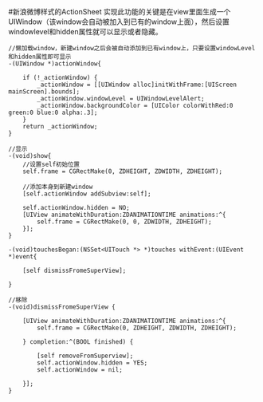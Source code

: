 #新浪微博样式的ActionSheet
实现此功能的关键是在view里面生成一个UIWindow（该window会自动被加入到已有的window上面），然后设置windowlevel和hidden属性就可以显示或者隐藏。

	//懒加载window，新建window之后会被自动添加到已有window上，只要设置windowLevel和hidden属性即可显示
	-(UIWindow *)actionWindow{
	
	    if (!_actionWindow) {
	        _actionWindow = [[UIWindow alloc]initWithFrame:[UIScreen mainScreen].bounds];
	        _actionWindow.windowLevel = UIWindowLevelAlert;
	        _actionWindow.backgroundColor = [UIColor colorWithRed:0 green:0 blue:0 alpha:.3];
	    }
	    return _actionWindow;
	}
	
	//显示
	-(void)show{
	    //设置self初始位置
	    self.frame = CGRectMake(0, ZDHEIGHT, ZDWIDTH, ZDHEIGHT);
	    
	    //添加本身到新建window
	    [self.actionWindow addSubview:self];
	    
	    self.actionWindow.hidden = NO;
	    [UIView animateWithDuration:ZDANIMATIONTIME animations:^{
	        self.frame = CGRectMake(0, 0, ZDWIDTH, ZDHEIGHT);
	    }];
	}
	
	-(void)touchesBegan:(NSSet<UITouch *> *)touches withEvent:(UIEvent *)event{
	    
	    [self dismissFromeSuperView];
	    
	}
	
	//移除
	-(void)dismissFromeSuperView {
	    
	    [UIView animateWithDuration:ZDANIMATIONTIME animations:^{
	        self.frame = CGRectMake(0, ZDHEIGHT, ZDWIDTH, ZDHEIGHT);
	        
	    } completion:^(BOOL finished) {
	        
	        [self removeFromSuperview];
	        self.actionWindow.hidden = YES;
	        self.actionWindow = nil;
	        
	    }];
	}


